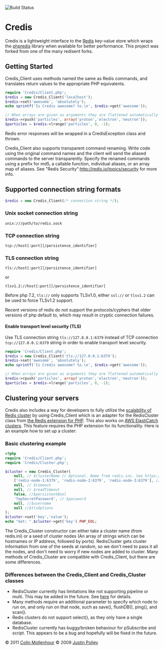 ![Build Status](https://github.com/colinmollenhour/credis/actions/workflows/ci.yml/badge.svg)

# Credis

Credis is a lightweight interface to the [Redis](http://redis.io/) key-value store which wraps the [phpredis](https://github.com/nicolasff/phpredis)
library when available for better performance. This project was forked from one of the many redisent forks.

## Getting Started

Credis_Client uses methods named the same as Redis commands, and translates return values to the appropriate
PHP equivalents.

```php
require 'Credis/Client.php';
$redis = new Credis_Client('localhost');
$redis->set('awesome', 'absolutely');
echo sprintf('Is Credis awesome? %s.\n', $redis->get('awesome'));

// When arrays are given as arguments they are flattened automatically
$redis->rpush('particles', array('proton','electron','neutron'));
$particles = $redis->lrange('particles', 0, -1);
```
Redis error responses will be wrapped in a CredisException class and thrown.

Credis_Client also supports transparent command renaming. Write code using the original command names and the
client will send the aliased commands to the server transparently. Specify the renamed commands using a prefix
for md5, a callable function, individual aliases, or an array map of aliases. See "Redis Security":http://redis.io/topics/security for more info.

## Supported connection string formats

```php
$redis = new Credis_Client(/* connection string */);
```

### Unix socket connection string

`unix:///path/to/redis.sock` 

### TCP connection string

`tcp://host[:port][/persistence_identifier]` 

### TLS connection string

`tls://host[:port][/persistence_identifier]` 

or 

`tlsv1.2://host[:port][/persistence_identifier]`

Before php 7.2, `tls://` only supports TLSv1.0, either `ssl://` or `tlsv1.2` can be used to force TLSv1.2 support.

Recent versions of redis do not support the protocols/cyphers that older versions of php default to, which may result in cryptic connection failures.

#### Enable transport level security (TLS)

Use TLS connection string `tls://127.0.0.1:6379` instead of TCP connection `tcp://127.0.0.1:6379` string in order to enable transport level security.

```php
require 'Credis/Client.php';
$redis = new Credis_Client('tls://127.0.0.1:6379');
$redis->set('awesome', 'absolutely');
echo sprintf('Is Credis awesome? %s.\n', $redis->get('awesome'));

// When arrays are given as arguments they are flattened automatically
$redis->rpush('particles', array('proton','electron','neutron'));
$particles = $redis->lrange('particles', 0, -1);
```

## Clustering your servers

Credis also includes a way for developers to fully utilize the [scalability of Redis cluster](https://redis.io/docs/latest/operate/oss_and_stack/management/scaling/) by using Credis_Client which is an adapter for the RedisCluster class from [the Redis extension for PHP](https://github.com/phpredis/phpredis). This also works on [AWS ElastiCatch clusters](https://docs.aws.amazon.com/AmazonElastiCache/latest/dg/Clusters.html).
This feature requires the PHP extension for its functionality. Here is an example how to set up a cluster:

### Basic clustering example
```php
<?php
require 'Credis/Client.php';
require 'Credis/Cluster.php';

$cluster = new Credis_Cluster(
    null, // $clusterName // Optional. Name from redis.ini. See https://github.com/phpredis/phpredis/blob/develop/cluster.md 
    ['redis-node-1:6379', 'redis-node-2:6379', 'redis-node-3:6379'], // $clusterSeeds // don't need all nodes, as it pulls that info from one randomly
    null, // $timeout
    null, // $readTimeout
    false, //$persistentBool
    'TopSecretPassword', // $password
    null, //$username
    null //$tlsOptions
);
$cluster->set('key','value');
echo "Get: ".$cluster->get('key').PHP_EOL;
```
The Credis_Cluster constructor can either take a cluster name (from redis.ini) or a seed of cluster nodes (An array of strings which can be hostnames or IP address, followed by ports). RedisCluster gets cluster information from one of the seeds at random, so we don't need to pass it all the nodes, and don't need to worry if new nodes are added to cluster. 
Many methods of Credis_Cluster are compatible with Credis_Client, but there are some differences.

### Differences between the Credis_Client and Credis_Cluster classes

* RedisCluster currently has limitations like not supporting pipeline or multi. This may be added in the future. See [here](https://github.com/phpredis/phpredis/blob/develop/cluster.md) for details.
* Many methods require an additional parameter to specify which node to run on, and only run on that node, such as save(), flushDB(), ping(), and scan().
* Redis clusters do not support select(), as they only have a single database.
* RedisCluster currently has buggy/broken behaviour for pSubscribe and script. This appears to be a bug and hopefully will be fixed in the future.


&copy; 2011 [Colin Mollenhour](http://colin.mollenhour.com)
&copy; 2009 [Justin Poliey](http://justinpoliey.com)

